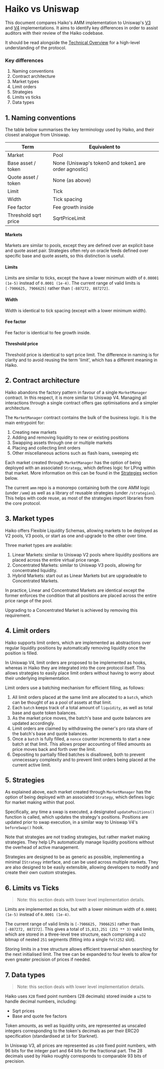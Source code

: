 # Haiko vs Uniswap

This document compares Haiko's AMM implementation to Uniswap's [V3](https://github.com/Uniswap/v3-core) and [V4](https://github.com/Uniswap/v4-core) implementations. It aims to identify key differences in order to assist auditors with their review of the Haiko codebase.

It should be read alongside the [Technical Overview](./1-technical-overview.md) for a high-level understanding of the protocol.

### Key differences

1. Naming conventions
2. Contract architecture
3. Market types
4. Limit orders
5. Strategies
6. Limits vs ticks
7. Data types

## 1. Naming conventions

The table below summarises the key terminology used by Haiko, and their closest analogue from Uniswap.

| Term                 | Equivalent to                                         |
| -------------------- | ----------------------------------------------------- |
| Market               | Pool                                                  |
| Base asset / token   | None (Uniswap's token0 and token1 are order agnostic) |
| Quote asset / token  | None (as above)                                       |
| Limit                | Tick                                                  |
| Width                | Tick spacing                                          |
| Fee factor           | Fee growth inside                                     |
| Threshold sqrt price | SqrtPriceLimit                                        |

#### Markets

Markets are similar to pools, except they are defined over an explicit base and quote asset pair. Strategies often rely on oracle feeds defined over specific base and quote assets, so this distinction is useful.

#### Limits

Limits are similar to ticks, except the have a lower minimum width of `0.00001 (1e-5)` instead of `0.0001 (1e-4)`. The current range of valid limits is `[-7906625, 7906625]` rather than `[-887272, 887272]`.

#### Width

Width is identical to tick spacing (except with a lower minimum width).

#### Fee factor

Fee factor is identical to fee growth inside.

#### Threshold price

Threshold price is identical to sqrt price limit. The difference in naming is for clarity and to avoid reusing the term 'limit', which has a different meaning in Haiko.

## 2. Contract architecture

Haiko abandons the factory pattern in favour of a single `MarketManager` contract. In this respect, it is more similar to Uniswap V4. Managing all interactions through a single contract offers gas optimisations and a simpler architecture.

The `MarketManager` contract contains the bulk of the business logic. It is the main entrypoint for:

1. Creating new markets
2. Adding and removing liquidity to new or existing positions
3. Swapping assets through one or multiple markets
4. Placing and collecting limit orders
5. Other miscellaneous actions such as flash loans, sweeping etc

Each market created through `MarketManager` has the option of being deployed with an associated `Strategy`, which defines logic for LPing within that market. More information on this can be found in the [Strategies](#5-strategies) section below.

The current `amm` repo is a monorepo containing both the core AMM logic (under `/amm`) as well as a library of reusable strategies (under `/strategies`). This helps with code reuse, as most of the strategies import libraries from the core protocol.

## 3. Market types

Haiko offers Flexible Liquidity Schemas, allowing markets to be deployed as V2 pools, V3 pools, or start as one and upgrade to the other over time.

Three market types are available:

1. Linear Markets: similar to Uniswap V2 pools where liquidity positions are placed across the entire virtual price range.
2. Concentrated Markets: similar to Uniswap V3 pools, allowing for concentrated liquidity.
3. Hybrid Markets: start out as Linear Markets but are upgradeable to Concentrated Markets.

In practice, Linear and Concentrated Markets are identical except the former enforces the condition that all positions are placed across the entire price range of the pool.

Upgrading to a Concentrated Market is achieved by removing this requirement.

## 4. Limit orders

Haiko supports limit orders, which are implemented as abstractions over regular liquidity positions by automatically removing liquidity once the position is filled.

In Uniswap V4, limit orders are proposed to be implemented as hooks, whereas in Haiko they are integrated into the core protocol itself. This allows strategies to easily place limit orders without having to worry about their underlying implementation.

Limit orders use a batching mechanism for efficient filling, as follows:

1. All limit orders placed at the same limit are allocated to a `batch`, which can be thought of as a pool of assets at that limit.
2. Each `batch` keeps track of a total amount of `liquidity`, as well as total base and quote token balances.
3. As the market price moves, the batch's base and quote balances are updated accordingly.
4. Limit orders are claimed by withdrawing the owner's pro rata share of the batch's base and quote balances.
5. Once a `batch` is fully filled, a `nonce` counter increments to start a new batch at that limit. This allows proper accounting of filled amounts as price moves back and forth over the limit.
6. Depositing to partially filled batches is disallowed, both to prevent unnecessary complexity and to prevent limit orders being placed at the current active limit.

## 5. Strategies

As explained above, each market created through `MarketManager` has the option of being deployed with an associated `Strategy`, which defines logic for market making within that pool.

Specifically, any time a swap is executed, a designated `updatePositions()` function is called, which updates the strategy's positions. Positions are updated prior to swap execution, in a similar way to Uniswap V4's `beforeSwap()` hook.

Note that strategies are not trading strategies, but rather market making strategies. They help LPs automatically manage liquidity positions without the overhead of active management.

Strategies are designed to be as generic as possible, implementing a minimal `IStrategy` interface, and can be used across multiple markets. They are also designed to be easily extensible, allowing developers to modify and create their own custom strategies.

## 6. Limits vs Ticks

> Note: this section deals with lower level implementation details.

Limits are implemented as ticks, but with a lower minimum width of `0.00001 (1e-5)` instead of `0.0001 (1e-4)`.

The current range of valid limits is `[-7906625, 7906625]` rather than `[-887272, 887272]`. This gives a total of `15,813,251 (251 ** 3)` valid limits, which are stored in a three-level tree structure, each comprising a `u32` bitmap of nested `251` segments (fitting into a single `felt252` slot).

Storing limits in a tree structure allows efficient traversal when searching for the next initialised limit. The tree can be expanded to four levels to allow for even greater precision of prices if needed.

## 7. Data types

> Note: this section deals with lower level implementation details.

Haiko uses `X28` fixed point numbers (28 decimals) stored inside a `u256` to handle decimal numbers, including:

- Sqrt prices
- Base and quote fee factors

Token amounts, as well as liquidity units, are represented as unscaled integers corresponding to the token's decimals as per their ERC20 specification (standardised at `18` for Starknet).

In Uniswap V3, all prices are represented as `u160` fixed point numbers, with 96 bits for the integer part and 64 bits for the fractional part. The 28 decimals used by Haiko roughly corresponds to comparable 93 bits of precision.
